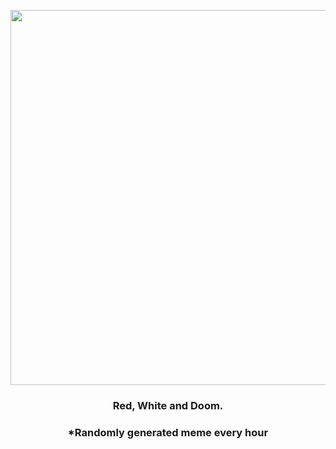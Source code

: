 <p align="center">
        <img src="https://i.redd.it/w4uq2cb8s5d91.jpg" width="600" height="600">
        </p>
        <h3 align="center">Red, White and Doom.</h3>
        <h3 align="center">*Randomly generated meme every hour</h3>
    